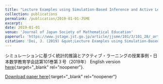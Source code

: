 ```yaml
---
title: "Lecture Examples using Simulation-Based Inference and Active Learning"
collection: publications
permalink: /publication/2019-01-01-JSME
excerpt:
date: 2019-01-01
venue: 'Journal of Japan Society of Mathematical Education'
paperurl: 'https://www.jstage.jst.go.jp/article/jjsme/101/3/101_28/_article/-char/ja'
citation: 'Doi, J. (2019) &quot;Lecture Examples using Simulation-Based Inference and Active Learning.&quot; <i>Journal of Japan Society of Mathematical Education</i>, 101(3), 28–39. (in Japanese)'
---
```


 シミュレーションに基づく統計的推論とアクティブ・ラーニングの授業事例・日本数学教育学会誌第101巻第３号（2019年）
English version [here](https://www.dropbox.com/s/svxc7sfq81bv9qw/Doi_SBI_ActiveLearning_FINAL.pdf?dl=0){:target="_blank" rel="noopener"}.

[Download paper here](https://www.jstage.jst.go.jp/article/jjsme/101/3/101_28/_article/-char/ja){:target="_blank" rel="noopener"}
